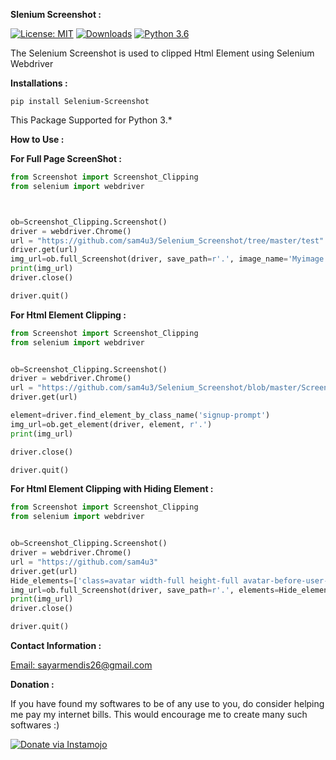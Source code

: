 

**Slenium Screenshot :**

[![License: MIT](https://img.shields.io/badge/License-MIT-yellow.svg)](https://opensource.org/licenses/MIT)
[![Downloads](https://pepy.tech/badge/selenium-screenshot)](https://pepy.tech/project/selenium-screenshot)
[![Python 3.6](https://img.shields.io/badge/python-3.6-blue.svg)](https://www.python.org/downloads/release/python-360/)


The Selenium Screenshot is used to clipped Html Element using Selenium Webdriver

**Installations :**

`pip install Selenium-Screenshot`

This Package Supported for Python 3.*

**How to Use :** 

**For Full Page ScreenShot :**
```python
from Screenshot import Screenshot_Clipping
from selenium import webdriver



ob=Screenshot_Clipping.Screenshot()
driver = webdriver.Chrome()
url = "https://github.com/sam4u3/Selenium_Screenshot/tree/master/test"
driver.get(url)
img_url=ob.full_Screenshot(driver, save_path=r'.', image_name='Myimage.png')
print(img_url)
driver.close()

driver.quit()
```

**For Html Element Clipping :**

````python
from Screenshot import Screenshot_Clipping
from selenium import webdriver


ob=Screenshot_Clipping.Screenshot()
driver = webdriver.Chrome()
url = "https://github.com/sam4u3/Selenium_Screenshot/blob/master/Screenshot/Screenshot_Clipping.py"
driver.get(url)

element=driver.find_element_by_class_name('signup-prompt')
img_url=ob.get_element(driver, element, r'.')
print(img_url)

driver.close()

driver.quit()

````

**For Html Element Clipping with Hiding Element :**
````python
from Screenshot import Screenshot_Clipping
from selenium import webdriver


ob=Screenshot_Clipping.Screenshot()
driver = webdriver.Chrome()
url = "https://github.com/sam4u3"
driver.get(url)
Hide_elements=['class=avatar width-full height-full avatar-before-user-status'] # Use full class name
img_url=ob.full_Screenshot(driver, save_path=r'.', elements=Hide_elements, image_name='Myimage.png')
print(img_url)
driver.close()

driver.quit()


````

**Contact Information :**

[Email: sayarmendis26@gmail.com](mailto::sayarmendis26@gmail.com)

**Donation :**

If you have found my softwares to be of any use to you, do consider helping me pay my internet bills. This would encourage me to create many such softwares :)

<a href="https://www.instamojo.com/@sayarmendis26/" target="_blank"><img src="https://www.soldermall.com/images/pic-online-payment.jpg" alt="Donate via Instamojo" title="Donate via instamojo" /></a>
